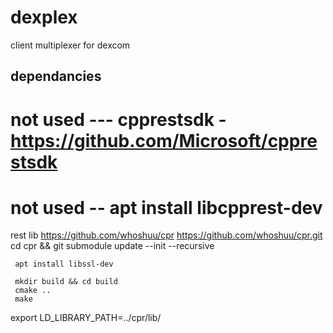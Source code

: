 # dexplex
client multiplexer for dexcom 


 dependancies
 ----------------
  # not used --- cpprestsdk - https://github.com/Microsoft/cpprestsdk
  # not used --  apt install libcpprest-dev

  rest lib
     https://github.com/whoshuu/cpr
     https://github.com/whoshuu/cpr.git
     cd cpr && git submodule update --init --recursive

     apt install libssl-dev

     mkdir build && cd build
     cmake ..
     make
     

export LD_LIBRARY_PATH=../cpr/lib/


